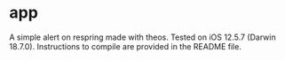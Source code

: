 # app
A simple alert on respring made with theos. Tested on iOS 12.5.7 (Darwin 18.7.0). Instructions to compile are provided in the README file. 
